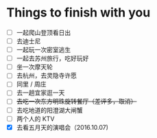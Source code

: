 # Things to finish with you

- [ ] 一起爬山登顶看日出
- [ ] 去迪士尼
- [ ] 一起玩一次密室逃生
- [ ] 一起去苏州旅行，吃好玩好
- [ ] 坐一次摩天轮
- [ ] 去杭州，去灵隐寺许愿
- [ ] 同里 / 周庄
- [ ] 去一趟宜家逛一天
- [ ] ~~去吃一次东方明珠旋转餐厅（差评多，取消）~~
- [ ] 去吃地道的阳澄湖大闸蟹
- [ ] 两个人的 KTV
- [x] 去看五月天的演唱会（2016.10.07)